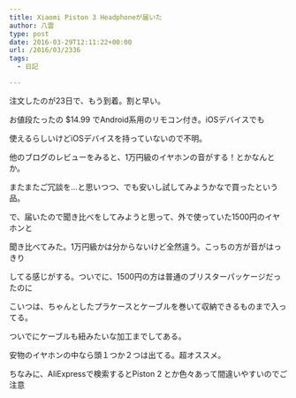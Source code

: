 ```yaml
---
title: Xiaomi Piston 3 Headphoneが届いた
author: 八雲
type: post
date: 2016-03-29T12:11:22+00:00
url: /2016/03/2336
tags:
  - 日記

---
```

注文したのが23日で、もう到着。割と早い。
  
お値段たったの $14.99 でAndroid系用のリモコン付き。iOSデバイスでも
  
使えるらしいけどiOSデバイスを持っていないので不明。

他のブログのレビューをみると、1万円級のイヤホンの音がする！とかなんとか。
  
またまたご冗談を…と思いつつ、でも安いし試してみようかなで買ったという品。

で、届いたので聞き比べをしてみようと思って、外で使っていた1500円のイヤホンと
  
聞き比べてみた。1万円級かは分からないけど全然違う。こっちの方が音がはっきり
  
してる感じがする。ついでに、1500円の方は普通のブリスターパッケージだったのに
  
こいつは、ちゃんとしたプラケースとケーブルを巻いて収納できるものまで入ってる。
  
ついでにケーブルも紐みたいな加工までしてある。

安物のイヤホンの中なら頭１つか２つは出てる。超オススメ。

ちなみに、AliExpressで検索するとPiston 2 とか色々あって間違いやすいのでご注意
